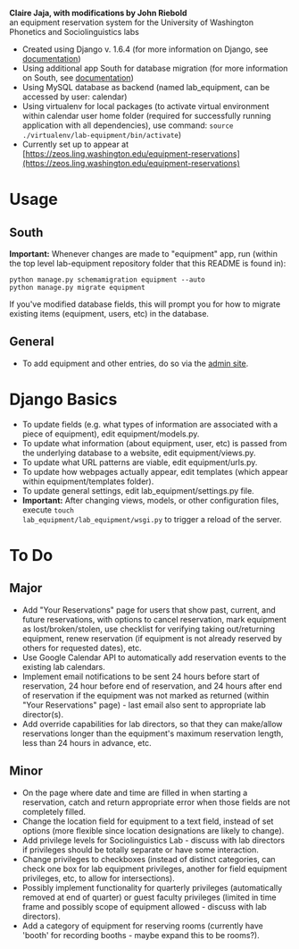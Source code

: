 <b>Claire Jaja, with modifications by John Riebold</b><br />
an equipment reservation system for the University of Washington Phonetics and Sociolinguistics labs

* Created using Django v. 1.6.4 (for more information on Django, see [documentation](https://docs.djangoproject.com/en/1.6/))
* Using additional app South for database migration (for more information on South, see [documentation](http://south.readthedocs.org/en/latest/index.html))
* Using MySQL database as backend (named lab_equipment, can be accessed by user: calendar)
* Using virtualenv for local packages (to activate virtual environment within calendar user home folder (required for successfully running application with all dependencies), use command: <code>source ./virtualenv/lab-equipment/bin/activate</code>)
* Currently set up to appear at [https://zeos.ling.washington.edu/equipment-reservations](https://zeos.ling.washington.edu/equipment-reservations)

# Usage
## South
<b>Important:</b> Whenever changes are made to "equipment" app, run (within the top level lab-equipment repository folder that this README is found in):
    
    python manage.py schemamigration equipment --auto
    python manage.py migrate equipment
    
If you've modified database fields, this will prompt you for how to migrate existing items (equipment, users, etc) in the database.

## General
* To add equipment and other entries, do so via the [admin site](https://zeos.ling.washington.edu/equipment-reservations/admin/).

# Django Basics
* To update fields (e.g. what types of information are associated with a piece of equipment), edit equipment/models.py.
* To update what information (about equipment, user, etc) is passed from the underlying database to a website, edit equipment/views.py.
* To update what URL patterns are viable, edit equipment/urls.py.
* To update how webpages actually appear, edit templates (which appear within equipment/templates folder).
* To update general settings, edit lab_equipment/settings.py file.
* <b>Important:</b> After changing views, models, or other configuration files, execute <code>touch lab_equipment/lab_equipment/wsgi.py</code> to trigger a reload of the server.

# To Do
## Major
* Add "Your Reservations" page for users that show past, current, and future reservations, with options to cancel reservation, mark equipment as lost/broken/stolen, use checklist for verifying taking out/returning equipment, renew reservation (if equipment is not already reserved by others for requested dates), etc.
* Use Google Calendar API to automatically add reservation events to the existing lab calendars.
* Implement email notifications to be sent 24 hours before start of reservation, 24 hour before end of reservation, and 24 hours after end of reservation if the equipment was not marked as returned (within "Your Reservations" page) - last email also sent to appropriate lab director(s).
* Add override capabilities for lab directors, so that they can make/allow reservations longer than the equipment's maximum reservation length, less than 24 hours in advance, etc.

## Minor
* On the page where date and time are filled in when starting a reservation, catch and return appropriate error when those fields are not completely filled.
* Change the location field for equipment to a text field, instead of set options (more flexible since location designations are likely to change).
* Add privilege levels for Sociolinguistics Lab - discuss with lab directors if privileges should be totally separate or have some interaction.
* Change privileges to checkboxes (instead of distinct categories, can check one box for lab equipment privileges, another for field equipment privileges, etc, to allow for intersections).
* Possibly implement functionality for quarterly privileges (automatically removed at end of quarter) or guest faculty privileges (limited in time frame and possibly scope of equipment allowed - discuss with lab directors).
* Add a category of equipment for reserving rooms (currently have 'booth' for recording booths - maybe expand this to be rooms?).
